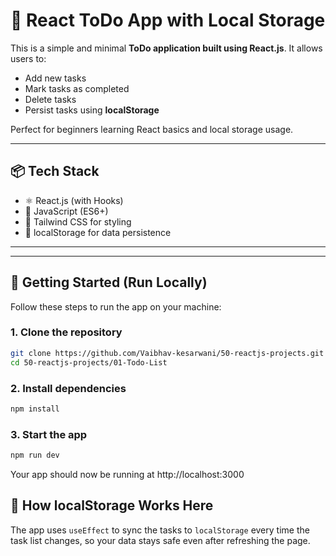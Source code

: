 # 📝 React ToDo App with Local Storage

This is a simple and minimal **ToDo application built using React.js**. It allows users to:

- Add new tasks
- Mark tasks as completed
- Delete tasks
- Persist tasks using **localStorage**

Perfect for beginners learning React basics and local storage usage.

---

## 📦 Tech Stack

- ⚛️ React.js (with Hooks)
- 🧠 JavaScript (ES6+)
- 🎨 Tailwind CSS for styling
- 💾 localStorage for data persistence

---


---

## 🚀 Getting Started (Run Locally)

Follow these steps to run the app on your machine:

### 1. Clone the repository

```bash
git clone https://github.com/Vaibhav-kesarwani/50-reactjs-projects.git
cd 50-reactjs-projects/01-Todo-List
```

### 2. Install dependencies

```bash
npm install
```

### 3. Start the app

```bash
npm run dev
```

Your app should now be running at http://localhost:3000

## 🧠 How localStorage Works Here
The app uses `useEffect` to sync the tasks to `localStorage` every time the task list changes, so your data stays safe even after refreshing the page.